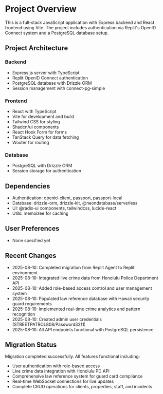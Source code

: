 # Project Overview

This is a full-stack JavaScript application with Express backend and React frontend using Vite. The project includes authentication via Replit's OpenID Connect system and a PostgreSQL database setup.

## Project Architecture

### Backend
- Express.js server with TypeScript
- Replit OpenID Connect authentication
- PostgreSQL database with Drizzle ORM
- Session management with connect-pg-simple

### Frontend
- React with TypeScript
- Vite for development and build
- Tailwind CSS for styling
- Shadcn/ui components
- React Hook Form for forms
- TanStack Query for data fetching
- Wouter for routing

### Database
- PostgreSQL with Drizzle ORM
- Session storage for authentication

## Dependencies
- Authentication: openid-client, passport, passport-local
- Database: drizzle-orm, drizzle-kit, @neondatabase/serverless
- UI: @radix-ui components, tailwindcss, lucide-react
- Utils: memoizee for caching

## User Preferences
- None specified yet

## Recent Changes
- 2025-08-10: Completed migration from Replit Agent to Replit environment
- 2025-08-10: Integrated live crime data from Honolulu Police Department API
- 2025-08-10: Added role-based access control and user management system
- 2025-08-10: Populated law reference database with Hawaii security guard requirements
- 2025-08-10: Implemented real-time crime analytics and pattern recognition
- 2025-08-10: Created admin user credentials (STREETPATROL808/Password3211)
- 2025-08-10: All API endpoints functional with PostgreSQL persistence

## Migration Status
Migration completed successfully. All features functional including:
- User authentication with role-based access
- Live crime data integration with Honolulu PD API
- Comprehensive law reference system for guard card compliance
- Real-time WebSocket connections for live updates
- Complete CRUD operations for clients, properties, staff, and incidents